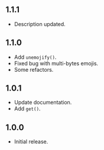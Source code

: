 ## 1.1.1

- Description updated.

## 1.1.0

- Add `unemojify()`.
- Fixed bug with multi-bytes emojis.
- Some refactors.

## 1.0.1

- Update documentation.
- Add `get()`.

## 1.0.0

* Initial release.
